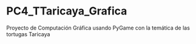 # PC4_TTaricaya_Grafica
Proyecto de Computación Gráfica usando PyGame con la temática de las tortugas Taricaya


